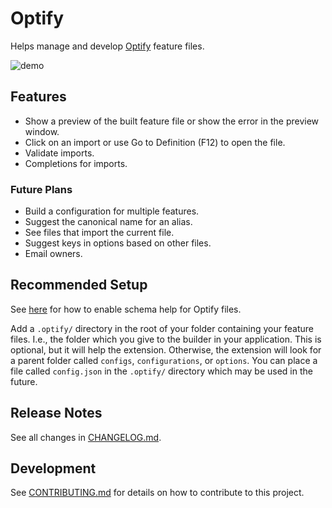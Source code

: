 # Optify

Helps manage and develop [Optify] feature files.

![demo](https://raw.githubusercontent.com/juharris/optify/refs/heads/main/vscode/extension/assets/demo.gif)

## Features

* Show a preview of the built feature file or show the error in the preview window.
* Click on an import or use Go to Definition (F12) to open the file.
* Validate imports.
* Completions for imports.

### Future Plans

* Build a configuration for multiple features.
* Suggest the canonical name for an alias.
* See files that import the current file.
* Suggest keys in options based on other files.
* Email owners.

## Recommended Setup

See [here](https://github.com/juharris/optify?tab=readme-ov-file#schema-help) for how to enable schema help for Optify files.

Add a `.optify/` directory in the root of your folder containing your feature files.
I.e., the folder which you give to the builder in your application.
This is optional, but it will help the extension.
Otherwise, the extension will look for a parent folder called `configs`, `configurations`, or `options`.
You can place a file called `config.json` in the `.optify/` directory which may be used in the future.

## Release Notes

See all changes in [CHANGELOG.md](https://github.com/juharris/optify/blob/main/vscode/extension/CHANGELOG.md).

## Development

See [CONTRIBUTING.md](https://github.com/juharris/optify/blob/main/vscode/extension/CONTRIBUTING.md) for details on how to contribute to this project.

[optify]: https://github.com/juharris/optify